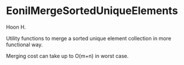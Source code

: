 EonilMergeSortedUniqueElements
==============================
Hoon H.

Utility functions to merge a sorted unique element collection in more functional way.

Merging cost can take up to O(m+n) in worst case.
